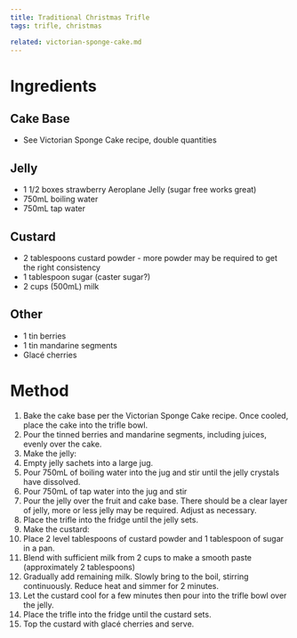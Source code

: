 ```yaml
---
title: Traditional Christmas Trifle
tags: trifle, christmas

related: victorian-sponge-cake.md
---
```


# Ingredients

## Cake Base

- See Victorian Sponge Cake recipe, double quantities

## Jelly

- 1 1/2 boxes strawberry Aeroplane Jelly (sugar free works great)
- 750mL boiling water
- 750mL tap water

## Custard

- 2 tablespoons custard powder - more powder may be required to get the right consistency
- 1 tablespoon sugar (caster sugar?)
- 2 cups (500mL) milk

## Other

- 1 tin berries
- 1 tin mandarine segments
- Glacé cherries

# Method

1.	Bake the cake base per the Victorian Sponge Cake recipe. Once cooled, place the cake into the trifle bowl.
2.	Pour the tinned berries and mandarine segments, including juices, evenly over the cake.
3.	Make the jelly:
1.	Empty jelly sachets into a large jug.
2.	Pour 750mL of boiling water into the jug and stir until the jelly crystals have dissolved.
3.	Pour 750mL of tap water into the jug and stir
4.	Pour the jelly over the fruit and cake base. There should be a clear layer of jelly, more or less jelly may be required. Adjust as necessary.
5.	Place the trifle into the fridge until the jelly sets.
6.	Make the custard:
1.	Place 2 level tablespoons of custard powder and 1 tablespoon of sugar in a pan.
2.	Blend with sufficient milk from 2 cups to make a smooth paste (approximately 2 tablespoons)
3.	Gradually add remaining milk. Slowly bring to the boil, stirring continuously. Reduce heat and simmer for 2 minutes.
7.	Let the custard cool for a few minutes then pour into the trifle bowl over the jelly.
8.	Place the trifle into the fridge until the custard sets.
9.	Top the custard with glacé cherries and serve.
